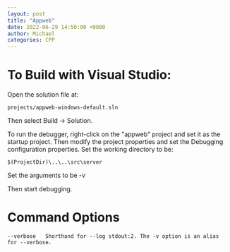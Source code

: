 ```yaml
---
layout: post
title: "Appweb"
date: 2022-06-29 14:50:00 +0800
author: Michael
categories: CPP
---
```


# To Build with Visual Studio:

Open the solution file at:

    projects/appweb-windows-default.sln

Then select Build -> Solution.

To run the debugger, right-click on the "appweb" project and set it as the
startup project. Then modify the project properties and set the Debugging
configuration properties. Set the working directory to be:

    $(ProjectDir)\..\..\src\server

Set the arguments to be
    -v

Then start debugging.

# Command Options

	--verbose	Shorthand for --log stdout:2. The -v option is an alias for --verbose.